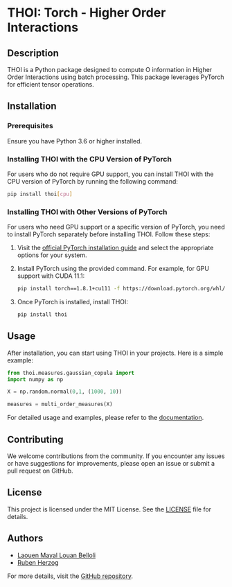 # THOI: Torch - Higher Order Interactions

## Description

THOI is a Python package designed to compute O information in Higher Order Interactions using batch processing. This package leverages PyTorch for efficient tensor operations.

## Installation

### Prerequisites

Ensure you have Python 3.6 or higher installed.

### Installing THOI with the CPU Version of PyTorch

For users who do not require GPU support, you can install THOI with the CPU version of PyTorch by running the following command:

```bash
pip install thoi[cpu]
```

### Installing THOI with Other Versions of PyTorch

For users who need GPU support or a specific version of PyTorch, you need to install PyTorch separately before installing THOI. Follow these steps:

1. Visit the [official PyTorch installation guide](https://pytorch.org/get-started/locally/) and select the appropriate options for your system.
2. Install PyTorch using the provided command. For example, for GPU support with CUDA 11.1:

    ```bash
    pip install torch==1.8.1+cu111 -f https://download.pytorch.org/whl/torch_stable.html
    ```

3. Once PyTorch is installed, install THOI:

    ```bash
    pip install thoi
    ```

## Usage

After installation, you can start using THOI in your projects. Here is a simple example:

```python
from thoi.measures.gaussian_copula import 
import numpy as np

X = np.random.normal(0,1, (1000, 10))

measures = multi_order_measures(X)
```

For detailed usage and examples, please refer to the [documentation](https://github.com/Laouen/THOI).

## Contributing

We welcome contributions from the community. If you encounter any issues or have suggestions for improvements, please open an issue or submit a pull request on GitHub.

## License

This project is licensed under the MIT License. See the [LICENSE](LICENSE) file for details.

## Authors

- [Laouen Mayal Louan Belloli](https://www.linkedin.com/in/laouen-belloli/)
- [Ruben Herzog](https://www.linkedin.com/in/rherzoga/)

For more details, visit the [GitHub repository](https://github.com/Laouen/THOI).